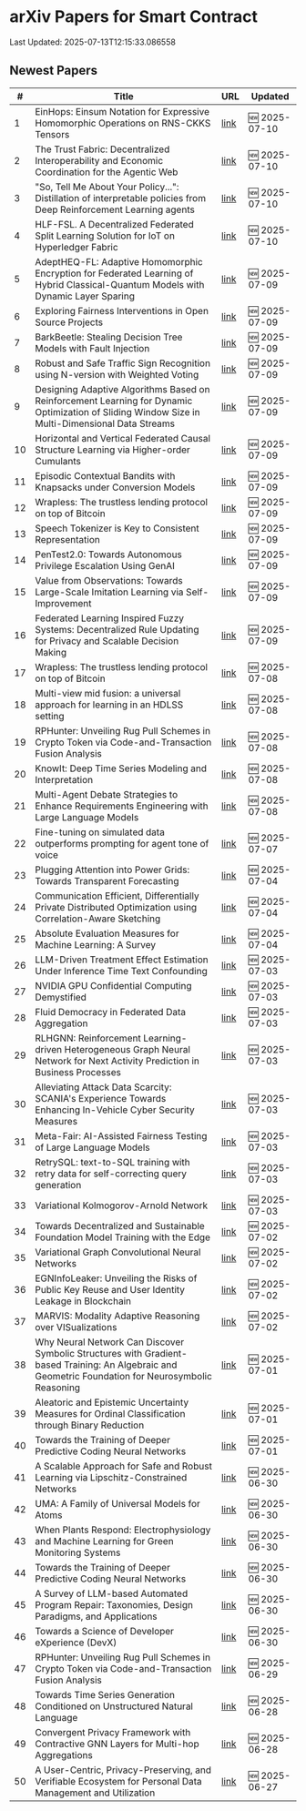 # arXiv Papers for Smart Contract

Last Updated: 2025-07-13T12:15:33.086558

## Newest Papers

|\#|Title|URL|Updated|
|---|---|---|---|
|1|EinHops: Einsum Notation for Expressive Homomorphic Operations on RNS-CKKS Tensors|[link](http://arxiv.org/abs/2507.07972v1)|🆕 2025-07-10|
|2|The Trust Fabric: Decentralized Interoperability and Economic Coordination for the Agentic Web|[link](http://arxiv.org/abs/2507.07901v1)|🆕 2025-07-10|
|3|"So, Tell Me About Your Policy...": Distillation of interpretable policies from Deep Reinforcement Learning agents|[link](http://arxiv.org/abs/2507.07848v1)|🆕 2025-07-10|
|4|HLF-FSL. A Decentralized Federated Split Learning Solution for IoT on Hyperledger Fabric|[link](http://arxiv.org/abs/2507.07637v1)|🆕 2025-07-10|
|5|AdeptHEQ-FL: Adaptive Homomorphic Encryption for Federated Learning of Hybrid Classical-Quantum Models with Dynamic Layer Sparing|[link](http://arxiv.org/abs/2507.07316v1)|🆕 2025-07-09|
|6|Exploring Fairness Interventions in Open Source Projects|[link](http://arxiv.org/abs/2507.07026v1)|🆕 2025-07-09|
|7|BarkBeetle: Stealing Decision Tree Models with Fault Injection|[link](http://arxiv.org/abs/2507.06986v1)|🆕 2025-07-09|
|8|Robust and Safe Traffic Sign Recognition using N-version with Weighted Voting|[link](http://arxiv.org/abs/2507.06907v1)|🆕 2025-07-09|
|9|Designing Adaptive Algorithms Based on Reinforcement Learning for Dynamic Optimization of Sliding Window Size in Multi-Dimensional Data Streams|[link](http://arxiv.org/abs/2507.06901v1)|🆕 2025-07-09|
|10|Horizontal and Vertical Federated Causal Structure Learning via Higher-order Cumulants|[link](http://arxiv.org/abs/2507.06888v1)|🆕 2025-07-09|
|11|Episodic Contextual Bandits with Knapsacks under Conversion Models|[link](http://arxiv.org/abs/2507.06859v1)|🆕 2025-07-09|
|12|Wrapless: The trustless lending protocol on top of Bitcoin|[link](http://arxiv.org/abs/2507.06064v2)|🆕 2025-07-09|
|13|Speech Tokenizer is Key to Consistent Representation|[link](http://arxiv.org/abs/2507.06802v1)|🆕 2025-07-09|
|14|PenTest2.0: Towards Autonomous Privilege Escalation Using GenAI|[link](http://arxiv.org/abs/2507.06742v1)|🆕 2025-07-09|
|15|Value from Observations: Towards Large-Scale Imitation Learning via Self-Improvement|[link](http://arxiv.org/abs/2507.06701v1)|🆕 2025-07-09|
|16|Federated Learning Inspired Fuzzy Systems: Decentralized Rule Updating for Privacy and Scalable Decision Making|[link](http://arxiv.org/abs/2507.06652v1)|🆕 2025-07-09|
|17|Wrapless: The trustless lending protocol on top of Bitcoin|[link](http://arxiv.org/abs/2507.06064v1)|🆕 2025-07-08|
|18|Multi-view mid fusion: a universal approach for learning in an HDLSS setting|[link](http://arxiv.org/abs/2507.06026v1)|🆕 2025-07-08|
|19|RPHunter: Unveiling Rug Pull Schemes in Crypto Token via Code-and-Transaction Fusion Analysis|[link](http://arxiv.org/abs/2506.18398v3)|🆕 2025-07-08|
|20|KnowIt: Deep Time Series Modeling and Interpretation|[link](http://arxiv.org/abs/2507.06009v1)|🆕 2025-07-08|
|21|Multi-Agent Debate Strategies to Enhance Requirements Engineering with Large Language Models|[link](http://arxiv.org/abs/2507.05981v1)|🆕 2025-07-08|
|22|Fine-tuning on simulated data outperforms prompting for agent tone of voice|[link](http://arxiv.org/abs/2507.04889v1)|🆕 2025-07-07|
|23|Plugging Attention into Power Grids: Towards Transparent Forecasting|[link](http://arxiv.org/abs/2507.03690v1)|🆕 2025-07-04|
|24|Communication Efficient, Differentially Private Distributed Optimization using Correlation-Aware Sketching|[link](http://arxiv.org/abs/2507.03545v1)|🆕 2025-07-04|
|25|Absolute Evaluation Measures for Machine Learning: A Survey|[link](http://arxiv.org/abs/2507.03392v1)|🆕 2025-07-04|
|26|LLM-Driven Treatment Effect Estimation Under Inference Time Text Confounding|[link](http://arxiv.org/abs/2507.02843v1)|🆕 2025-07-03|
|27|NVIDIA GPU Confidential Computing Demystified|[link](http://arxiv.org/abs/2507.02770v1)|🆕 2025-07-03|
|28|Fluid Democracy in Federated Data Aggregation|[link](http://arxiv.org/abs/2507.02710v1)|🆕 2025-07-03|
|29|RLHGNN: Reinforcement Learning-driven Heterogeneous Graph Neural Network for Next Activity Prediction in Business Processes|[link](http://arxiv.org/abs/2507.02690v1)|🆕 2025-07-03|
|30|Alleviating Attack Data Scarcity: SCANIA's Experience Towards Enhancing In-Vehicle Cyber Security Measures|[link](http://arxiv.org/abs/2507.02607v1)|🆕 2025-07-03|
|31|Meta-Fair: AI-Assisted Fairness Testing of Large Language Models|[link](http://arxiv.org/abs/2507.02533v1)|🆕 2025-07-03|
|32|RetrySQL: text-to-SQL training with retry data for self-correcting query generation|[link](http://arxiv.org/abs/2507.02529v1)|🆕 2025-07-03|
|33|Variational Kolmogorov-Arnold Network|[link](http://arxiv.org/abs/2507.02466v1)|🆕 2025-07-03|
|34|Towards Decentralized and Sustainable Foundation Model Training with the Edge|[link](http://arxiv.org/abs/2507.01803v1)|🆕 2025-07-02|
|35|Variational Graph Convolutional Neural Networks|[link](http://arxiv.org/abs/2507.01699v1)|🆕 2025-07-02|
|36|EGNInfoLeaker: Unveiling the Risks of Public Key Reuse and User Identity Leakage in Blockchain|[link](http://arxiv.org/abs/2507.01635v1)|🆕 2025-07-02|
|37|MARVIS: Modality Adaptive Reasoning over VISualizations|[link](http://arxiv.org/abs/2507.01544v1)|🆕 2025-07-02|
|38|Why Neural Network Can Discover Symbolic Structures with Gradient-based Training: An Algebraic and Geometric Foundation for Neurosymbolic Reasoning|[link](http://arxiv.org/abs/2506.21797v2)|🆕 2025-07-01|
|39|Aleatoric and Epistemic Uncertainty Measures for Ordinal Classification through Binary Reduction|[link](http://arxiv.org/abs/2507.00733v1)|🆕 2025-07-01|
|40|Towards the Training of Deeper Predictive Coding Neural Networks|[link](http://arxiv.org/abs/2506.23800v2)|🆕 2025-07-01|
|41|A Scalable Approach for Safe and Robust Learning via Lipschitz-Constrained Networks|[link](http://arxiv.org/abs/2506.23977v1)|🆕 2025-06-30|
|42|UMA: A Family of Universal Models for Atoms|[link](http://arxiv.org/abs/2506.23971v1)|🆕 2025-06-30|
|43|When Plants Respond: Electrophysiology and Machine Learning for Green Monitoring Systems|[link](http://arxiv.org/abs/2506.23872v1)|🆕 2025-06-30|
|44|Towards the Training of Deeper Predictive Coding Neural Networks|[link](http://arxiv.org/abs/2506.23800v1)|🆕 2025-06-30|
|45|A Survey of LLM-based Automated Program Repair: Taxonomies, Design Paradigms, and Applications|[link](http://arxiv.org/abs/2506.23749v1)|🆕 2025-06-30|
|46|Towards a Science of Developer eXperience (DevX)|[link](http://arxiv.org/abs/2506.23715v1)|🆕 2025-06-30|
|47|RPHunter: Unveiling Rug Pull Schemes in Crypto Token via Code-and-Transaction Fusion Analysis|[link](http://arxiv.org/abs/2506.18398v2)|🆕 2025-06-29|
|48|Towards Time Series Generation Conditioned on Unstructured Natural Language|[link](http://arxiv.org/abs/2506.22927v1)|🆕 2025-06-28|
|49|Convergent Privacy Framework with Contractive GNN Layers for Multi-hop Aggregations|[link](http://arxiv.org/abs/2506.22727v1)|🆕 2025-06-28|
|50|A User-Centric, Privacy-Preserving, and Verifiable Ecosystem for Personal Data Management and Utilization|[link](http://arxiv.org/abs/2506.22606v1)|🆕 2025-06-27|
